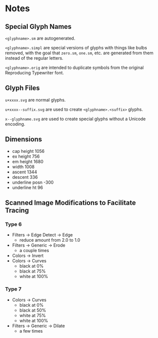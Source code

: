 # Notes

## Special Glyph Names

`<glyphname>.sm` are autogenerated.

`<glyphname>.simpl` are special versions of glyphs with things like
bulbs removed, with the goal that `zero.sm`, `one.sm`, etc. are
generated from them instead of the regular letters.

`<glyphname>.orig` are intended to duplicate symbols from the original
Reproducing Typewriter font.

## Glyph Files

`u+xxxx.svg` are normal glyphs.

`u+xxxx--suffix.svg` are used to create `<glyphname>.<suffix>` glyphs.

`x--glyphname.svg` are used to create special glyphs without a Unicode
encoding.

## Dimensions

-   cap height      1056
-   ex height       756
-   em height       1680
-   width           1008
-   ascent          1344
-   descent         336
-   underline posn  -300
-   underline ht    96

## Scanned Image Modifications to Facilitate Tracing

### Type 6

-   Filters -> Edge Detect -> Edge
    -   reduce amount from 2.0 to 1.0
-   Filters -> Generic -> Erode
    -   a couple times
-   Colors -> Invert
-   Colors -> Curves
    -   black at 0%
    -   black at 75%
    -   white at 100%

### Type 7

-   Colors -> Curves
    -   black at 0%
    -   black at 50%
    -   white at 75%
    -   white at 100%
-   Filters -> Generic -> Dilate
    -   a few times

